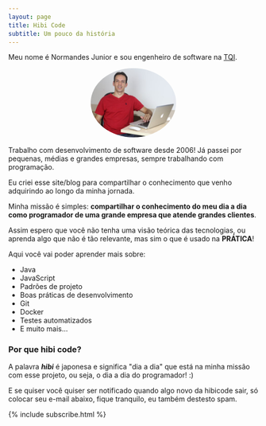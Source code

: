 ```yaml
---
layout: page
title: Hibi Code
subtitle: Um pouco da história
---
```


Meu nome é Normandes Junior e sou engenheiro de software na [TQI](http://www.tqi.com.br/).

<div style="margin: auto; width: 50%;">
  <figure>
    <img src="/img/perfil-sobre.jpg" alt="Normandes Junior" title="Normandes Junior" style="border-radius: 50%;">
  </figure>
</div>

Trabalho com desenvolvimento de software desde 2006! Já passei por pequenas, médias e grandes empresas, sempre trabalhando com programação.

Eu criei esse site/blog para compartilhar o conhecimento que venho adquirindo ao longo da minha jornada.

Minha missão é simples: **compartilhar o conhecimento do meu dia a dia como programador de uma grande empresa que atende grandes clientes**.

Assim espero que você não tenha uma visão teórica das tecnologias, ou aprenda algo que não é tão relevante, mas sim o que é usado na **PRÁTICA**!

Aqui você vai poder aprender mais sobre:

- Java
- JavaScript
- Padrões de projeto
- Boas práticas de desenvolvimento
- Git
- Docker
- Testes automatizados
- E muito mais... 

### Por que hibi code?

A palavra ***hibi*** é japonesa e significa "dia a dia" que está na minha missão com esse projeto, ou seja, o dia a dia do programador! :)

E se quiser você quiser ser notificado quando algo novo da hibicode sair, só colocar seu e-mail abaixo, fique tranquilo, eu também destesto spam. 

{% include subscribe.html %}
